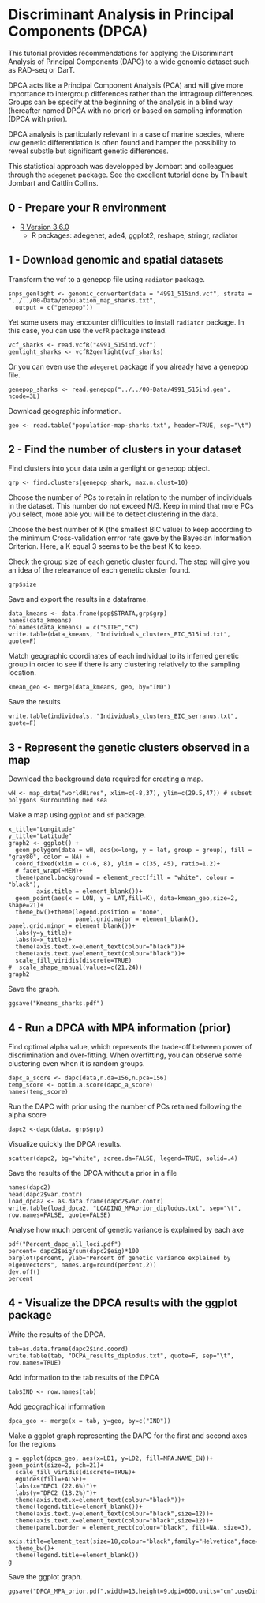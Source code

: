 # Discriminant Analysis in Principal Components (DPCA)

This tutorial provides recommendations for applying the Discriminant Analysis of Principal Components (DAPC) to a wide genomic dataset such as RAD-seq or DarT. 

DPCA acts like a Principal Component Analysis (PCA) and will give more importance to intergroup differences rather than the intragroup differences. Groups can be specify at the beginning of the analysis in a blind way (hereafter named DPCA with no prior) or based on sampling information (DPCA with prior). 

DPCA analysis is particularly relevant in a case of marine species, where low genetic differentiation is often found and hamper the possibility to reveal substle but significant genetic differences.

This statistical approach was developped by Jombart and colleagues through the `adegenet` package. See the [excellent tutorial](http://adegenet.r-forge.r-project.org/files/tutorial-dapc.pdf) done by Thibault Jombart and Cattlin Collins.

## 0 - Prepare your R environment

- [R Version 3.6.0](https://cran.r-project.org/)
	* R packages: adegenet, ade4, ggplot2, reshape, stringr, radiator
  
## 1 - Download genomic and spatial datasets

Transform the vcf to a genepop file using `radiator` package.
```{r}
snps_genlight <- genomic_converter(data = "4991_515ind.vcf", strata = "../../00-Data/population_map_sharks.txt",
  output = c("genepop"))
```

Yet some users may encounter difficulties to install `radiator` package.
In this case, you can use the `vcfR` package instead.
```{r}
vcf_sharks <- read.vcfR("4991_515ind.vcf")
genlight_sharks <- vcfR2genlight(vcf_sharks)
```

Or you can even use the `adegenet` package if you already have a genepop file.
```{r}
genepop_sharks <- read.genepop("../../00-Data/4991_515ind.gen", ncode=3L)
```

Download geographic information.
```{r}
geo <- read.table("population-map-sharks.txt", header=TRUE, sep="\t")
```

## 2 - Find the number of clusters in your dataset

Find clusters into your data usin a genlight or genepop object.
```{r}
grp <- find.clusters(genepop_shark, max.n.clust=10)
```

Choose the number of PCs to retain in relation to the number of individuals in the dataset. This number do not exceed N/3. Keep in mind that more PCs you select, more able you will be to detect clustering in the data.

Choose the best number of K (the smallest BIC value) to keep according to the minimum Cross-validation errror rate gave by the Bayesian Information Criterion. 
Here, a K equal 3 seems to be the best K to keep.

Check the group size of each genetic cluster found.
The step will give you an idea of the releavance of each genetic cluster found.
```{r}
grp$size
```

Save and export the results in a dataframe.
```{r}
data_kmeans <- data.frame(pop$STRATA,grp$grp)
names(data_kmeans)
colnames(data_kmeans) = c("SITE","K")
write.table(data_kmeans, "Individuals_clusters_BIC_515ind.txt", quote=F)
```

Match geographic coordinates of each individual to its inferred genetic group in order to see if there is any clustering relatively to the sampling location.
```{r}
kmean_geo <- merge(data_kmeans, geo, by="IND")
```

Save the results
```{r}
write.table(individuals, "Individuals_clusters_BIC_serranus.txt", quote=F)
```

## 3 - Represent the genetic clusters observed in a map

Download the background data required for creating a map.
```{r}
wH <- map_data("worldHires", xlim=c(-8,37), ylim=c(29.5,47)) # subset polygons surrounding med sea
```

Make a map using `ggplot` and `sf` package.
```{r}
x_title="Longitude"
y_title="Latitude"
graph2 <- ggplot() +
  geom_polygon(data = wH, aes(x=long, y = lat, group = group), fill = "gray80", color = NA) +
  coord_fixed(xlim = c(-6, 8), ylim = c(35, 45), ratio=1.2)+
  # facet_wrap(~MEM)+
  theme(panel.background = element_rect(fill = "white", colour = "black"),
        axis.title = element_blank())+
  geom_point(aes(x = LON, y = LAT,fill=K), data=kmean_geo,size=2, shape=21)+
  theme_bw()+theme(legend.position = "none",
                   panel.grid.major = element_blank(), panel.grid.minor = element_blank())+
  labs(y=y_title)+  
  labs(x=x_title)+
  theme(axis.text.x=element_text(colour="black"))+
  theme(axis.text.y=element_text(colour="black"))+
  scale_fill_viridis(discrete=TRUE)
#  scale_shape_manual(values=c(21,24))
graph2
```

Save the graph.
```{r}
ggsave("Kmeans_sharks.pdf")
```

## 4 - Run a DPCA with MPA information (prior)

Find optimal alpha value, which represents the trade-off between power of discrimination and over-fitting. When overfitting, you can observe some clustering even when it is random groups.
```{r}
dapc_a_score <- dapc(data,n.da=156,n.pca=156)
temp_score <- optim.a.score(dapc_a_score)
names(temp_score)
```

Run the DAPC with prior using the number of PCs retained following the alpha score
```{r}
dapc2 <-dapc(data, grp$grp)
```

Visualize quickly the DPCA results.
```{r}
scatter(dapc2, bg="white", scree.da=FALSE, legend=TRUE, solid=.4)
```

Save the results of the DPCA without a prior in a file
```{r}
names(dapc2)
head(dapc2$var.contr)
load_dpca2 <- as.data.frame(dapc2$var.contr)
write.table(load_dpca2, "LOADING_MPAprior_diplodus.txt", sep="\t", row.names=FALSE, quote=FALSE)
```

Analyse how much percent of genetic variance is explained by each axe
```{r}
pdf("Percent_dapc_all_loci.pdf")
percent= dapc2$eig/sum(dapc2$eig)*100
barplot(percent, ylab="Percent of genetic variance explained by eigenvectors", names.arg=round(percent,2))
dev.off()
percent
```

## 4 - Visualize the DPCA results with the ggplot package

Write the results of the DPCA.
```{r}
tab=as.data.frame(dapc2$ind.coord)
write.table(tab, "DCPA_results_diplodus.txt", quote=F, sep="\t", row.names=TRUE)
```

Add information to the tab results of the DPCA
```{r}
tab$IND <- row.names(tab)
```

Add geographical information
```{r}
dpca_geo <- merge(x = tab, y=geo, by=c("IND"))
```

Make a ggplot graph representing the DAPC for the first and second axes for the regions

```{r}
g = ggplot(dpca_geo, aes(x=LD1, y=LD2, fill=MPA.NAME_EN))+ geom_point(size=2, pch=21)+
  scale_fill_viridis(discrete=TRUE)+
  #guides(fill=FALSE)+
  labs(x="DPC1 (22.6%)")+
  labs(y="DPC2 (18.2%)")+
  theme(axis.text.x=element_text(colour="black"))+
  theme(legend.title=element_blank())+
  theme(axis.text.y=element_text(colour="black",size=12))+
  theme(axis.text.x=element_text(colour="black",size=12))+
  theme(panel.border = element_rect(colour="black", fill=NA, size=3),
        axis.title=element_text(size=18,colour="black",family="Helvetica",face="bold"))+
  theme_bw()+
  theme(legend.title=element_blank())
g
```

Save the ggplot graph.
```{r}
ggsave("DPCA_MPA_prior.pdf",width=13,height=9,dpi=600,units="cm",useDingbats=F)
```


